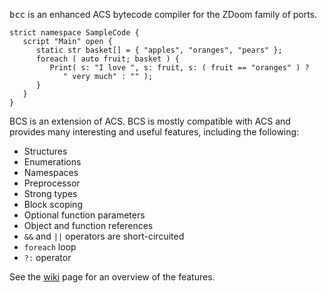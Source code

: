 <kbd>bcc</kbd> is an enhanced ACS bytecode compiler for the ZDoom family of ports.

```
strict namespace SampleCode {
   script "Main" open {
      static str basket[] = { "apples", "oranges", "pears" };
      foreach ( auto fruit; basket ) {
         Print( s: "I love ", s: fruit, s: ( fruit == "oranges" ) ?
            " very much" : "" );
      }
   }
}
```

BCS is an extension of ACS. BCS is mostly compatible with ACS and provides many interesting and useful features, including the following:

* Structures
* Enumerations
* Namespaces
* Preprocessor
* Strong types
* Block scoping
* Optional function parameters
* Object and function references
* `&&` and `||` operators are short-circuited
* `foreach` loop
* `?:` operator

See the [wiki](https://github.com/zeta-group/zt-bcc/wiki) page for an overview of the features.